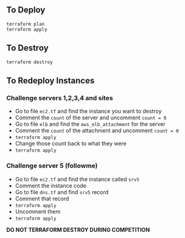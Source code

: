 
## To Deploy
```
terraform plan
terraform apply
```
## To Destroy

```
terraform destroy
```

## To Redeploy Instances
### Challenge servers 1,2,3,4 and sites
- Go to file `ec2.tf` and find the instance you want to destroy
- Comment the `count` of the server and uncomment `count = 0`  
- Go to file `elb` and find the `aws_elb_attachment` for the server
- Comment the `count` of the attachment and uncomment `count = 0`
- `terraform apply`
- Change those count back to what they were
- `terraform apply`
### Challenge server 5 (followme)
- Go to file `ec2.tf` and find the instance called `srv5`
- Comment the instance code
- Go to file `dns.tf` and find `srv5` record
- Comment that record
- `terraform apply`
- Uncomment them
- `terraform apply`

**DO NOT TERRAFORM DESTROY DURING COMPETITION**